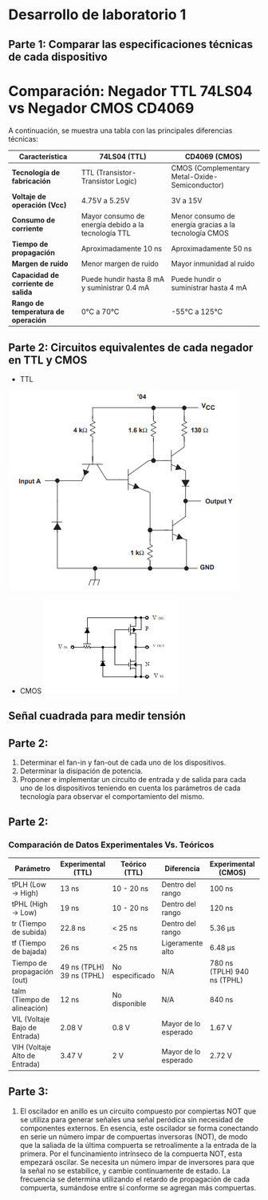 # Desarrollo de laboratorio 1
## Parte 1: Comparar las especificaciones técnicas de cada dispositivo
# Comparación: Negador TTL 74LS04 vs Negador CMOS CD4069

A continuación, se muestra una tabla con las principales diferencias técnicas:

| Característica                         | 74LS04 (TTL)                                            | CD4069 (CMOS)                                          |
|----------------------------------------|---------------------------------------------------------|--------------------------------------------------------|
| **Tecnología de fabricación**          | TTL (Transistor-Transistor Logic)                       | CMOS (Complementary Metal-Oxide-Semiconductor)         |
| **Voltaje de operación (Vcc)**         | 4.75V a 5.25V                                           | 3V a 15V                                               |
| **Consumo de corriente**               | Mayor consumo de energía debido a la tecnología TTL     | Menor consumo de energía gracias a la tecnología CMOS  |
| **Tiempo de propagación**              | Aproximadamente 10 ns                                   | Aproximadamente 50 ns                                  |
| **Margen de ruido**                    | Menor margen de ruido                                   | Mayor inmunidad al ruido                               |
| **Capacidad de corriente de salida**   | Puede hundir hasta 8 mA y suministrar 0.4 mA              | Puede hundir o suministrar hasta 4 mA                  |
| **Rango de temperatura de operación**  | 0°C a 70°C                                              | -55°C a 125°C                                          |


## Parte 2: Circuitos equivalentes de cada negador en TTL y CMOS
 - TTL

![TTL](./TTL1.png)

- CMOS
![TTL](./CMOS1.png)

## Señal cuadrada para medir tensión


## Parte 2: 
1. Determinar el fan-in y fan-out de cada uno de los dispositivos.
2. Determinar la disipación de potencia.
3. Proponer e implementar un circuito de entrada y de salida para cada uno de los dispositivos teniendo en cuenta los parámetros de cada tecnología para observar el comportamiento del mismo.


## Parte 2: 




### Comparación de Datos Experimentales Vs. Teóricos

| Parámetro                      | Experimental (TTL)  | Teórico (TTL)   | Diferencia           | Experimental (CMOS) | Teórico (CMOS)      | Diferencia         |
|--------------------------------|---------------------|-----------------|----------------------|---------------------|---------------------|--------------------|
| tPLH (Low → High)              | 13 ns              | 10 - 20 ns      | Dentro del rango     | 100 ns              | 50 - 200 ns         | Dentro del rango   |
| tPHL (High → Low)              | 19 ns              | 10 - 20 ns      | Dentro del rango     | 120 ns              | 50 - 200 ns         | Dentro del rango   |
| tr (Tiempo de subida)          | 22.8 ns            | < 25 ns         | Dentro del rango     | 5.36 µs             | 100 ns - µs         | En el rango alto   |
| tf (Tiempo de bajada)          | 26 ns              | < 25 ns         | Ligeramente alto     | 6.48 µs             | 100 ns - µs         | En el rango alto   |
| Tiempo de propagación (out)    | 49 ns (TPLH) 39 ns (TPHL) | No especificado | N/A                  | 780 ns (TPLH) 940 ns (TPHL) | No especificado | N/A                |
| talm (Tiempo de alineación)    | 12 ns              | No disponible   | N/A                  | 840 ns              | No disponible       | N/A                |
| VIL (Voltaje Bajo de Entrada)  | 2.08 V             | 0.8 V           | Mayor de lo esperado | 1.67 V              | 1/3 VDD (≈1.67 V a 5V) | Dentro del rango   |
| VIH (Voltaje Alto de Entrada)  | 3.47 V             | 2 V             | Mayor de lo esperado | 2.72 V              | 2/3 VDD (≈3.33 V a 5V) | Lig. menor         |

## Parte 3: 
1. El oscilador en anillo es un circuito compuesto por compiertas NOT que se utiliza para generar señales una señal peródica sin necesidad de componentes externos.
En esencia, este oscilador se forma conectando en serie un número impar de compuertas inversoras (NOT), de modo que la saliada de la última compuerta se retroalimente a la entrada de la primera. Por el funcinamiento intrínseco de la compuerta NOT, esta empezará oscilar. Se necesita un número impar de inversores para que la señal no se estabilice, y cambie continuamente de estado. La frecuencia se determina utilizando el retardo de propagación de cada compuerta, sumándose entre sí conforme se agregan más compuertas. 

